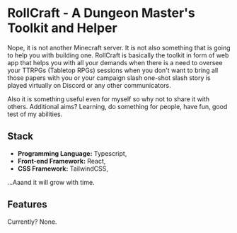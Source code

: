 # RollCraft - A Dungeon Master's Toolkit and Helper

Nope, it is not another Minecraft server. It is not also something that is going to help you with building one. RollCraft is basically the toolkit in form of web app that helps you with all your demands when there is a need to oversee your TTRPGs (Tabletop RPGs) sessions when you don't want to bring all those papers with you or your campaign slash one-shot slash story is played virtually on Discord or any other communicators.

Also it is something useful even for myself so why not to share it with others. Additional aims? Learning, do something for people, have fun, good test of my abilities.

## Stack

- **Programming Language:** Typescript,
- **Front-end Framework:** React,
- **CSS Framework:** TailwindCSS,

...Aaand it will grow with time.

## Features

Currently? None.
